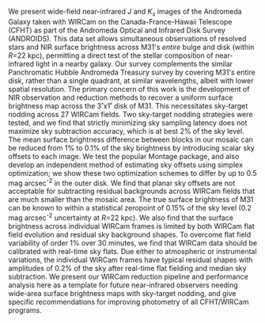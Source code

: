We present wide-field near-infrared <i>J</i> and <i>K<sub>s</sub></i> images of the Andromeda Galaxy taken with WIRCam on the Canada-France-Hawaii Telescope (CFHT) as part of the Andromeda Optical and Infrared Disk Survey (ANDROIDS). This data set allows simultaneous observations of resolved stars and NIR surface brightness across M31's <i>entire</i> bulge and disk (within <i>R</i>=22 kpc), permitting a direct test of the stellar composition of near-infrared light in a nearby galaxy. Our survey complements the similar Panchromatic Hubble Andromeda Treasury survey by covering M31's entire disk, rather than a single quadrant, at similar wavelengths, albeit with lower spatial resolution. The primary concern of this work is the development of NIR observation and reduction methods to recover a uniform surface brightness map across the 3˚x1˚ disk of M31. This necessitates sky-target nodding across 27 WIRCam fields. Two sky-target nodding strategies were tested, and we find that strictly minimizing sky sampling latency does not maximize sky subtraction accuracy, which is at best 2% of the sky level. The mean surface brightness difference between blocks in our mosaic can be reduced from 1% to 0.1% of the sky brightness by introducing scalar sky offsets to each image. We test the popular Montage package, and also develop an independent method of estimating sky offsets using simplex optimization; we show these two optimization schemes to differ by up to 0.5 mag arcsec<sup>-2</sup> in the outer disk. We find that planar sky offsets are not acceptable for subtracting residual backgrounds across WIRCam fields that are much smaller than the mosaic area. The true surface brightness of M31 can be known to within a statistical zeropoint of 0.15% of the sky level (0.2 mag arcsec<sup>-2</sup> uncertainty at <i>R</i>=22 kpc). We also find that the surface brightness across individual WIRCam frames is limited by both WIRCam flat field evolution and residual sky background shapes. To overcome flat field variability of order 1% over 30 minutes, we find that WIRCam data should be calibrated with real-time sky flats. Due either to atmospheric or instrumental variations, the individual WIRCam frames have typical residual shapes with amplitudes of 0.2% of the sky after real-time flat fielding and median sky subtraction. We present our WIRCam reduction pipeline and performance analysis here as a template for future near-infrared observers needing wide-area surface brightness maps with sky-target nodding, and give specific recommendations for improving photometry of all CFHT/WIRCam programs.